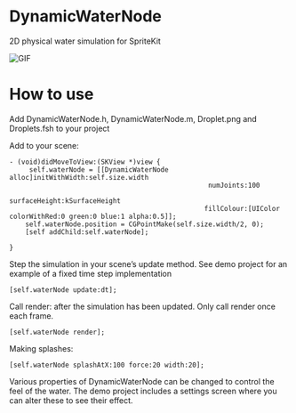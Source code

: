 # DynamicWaterNode
2D physical water simulation for SpriteKit

![GIF](https://github.com/SteveBarnegren/DynamicWaterNode/raw/master/DynamicWater.gif)


# How to use

Add DynamicWaterNode.h, DynamicWaterNode.m, Droplet.png and Droplets.fsh to your project

Add to your scene:

```
- (void)didMoveToView:(SKView *)view {
     self.waterNode = [[DynamicWaterNode alloc]initWithWidth:self.size.width
                                                  numJoints:100
                                              surfaceHeight:kSurfaceHeight
                                                 fillColour:[UIColor colorWithRed:0 green:0 blue:1 alpha:0.5]];
    self.waterNode.position = CGPointMake(self.size.width/2, 0);
    [self addChild:self.waterNode];

}
```

Step the simulation in your scene’s update method. See demo project for an example of a fixed time step implementation

```
[self.waterNode update:dt];
```

Call render: after the simulation has been updated. Only call render once each frame.

```
[self.waterNode render];
```

Making splashes:

```
[self.waterNode splashAtX:100 force:20 width:20];
```

Various properties of DynamicWaterNode can be changed to control the feel of the water. The demo project includes a settings screen where you can alter these to see their effect.




